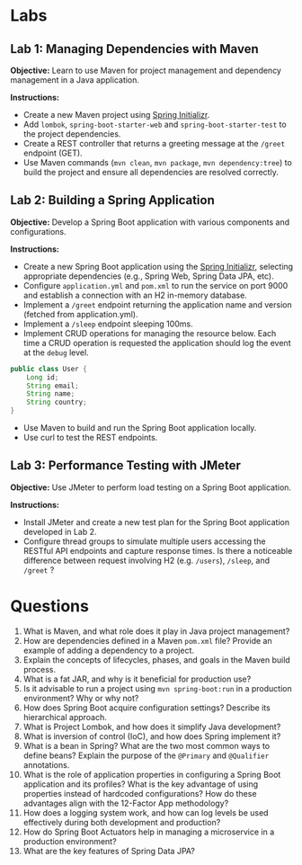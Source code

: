 # Labs

## Lab 1: Managing Dependencies with Maven
**Objective:** Learn to use Maven for project management and dependency management in a Java application.

**Instructions:**
- Create a new Maven project using [Spring Initializr](https://start.spring.io/). 
- Add `lombok`, `spring-boot-starter-web` and `spring-boot-starter-test` to the project dependencies.
- Create a REST controller that returns a greeting message at the `/greet` endpoint (GET).
- Use Maven commands (`mvn clean`, `mvn package`, `mvn dependency:tree`) to build the project and ensure all dependencies are resolved correctly.

## Lab 2: Building a Spring Application
**Objective:** Develop a Spring Boot application with various components and configurations.

**Instructions:**
- Create a new Spring Boot application using the [Spring Initializr](https://start.spring.io/), selecting appropriate dependencies (e.g., Spring Web, Spring Data JPA, etc).
- Configure `application.yml` and `pom.xml` to run the service on port 9000 and establish a connection with an H2 in-memory database.
- Implement a `/greet` endpoint returning the application name and version (fetched from application.yml).
- Implement a `/sleep` endpoint sleeping 100ms.
- Implement CRUD operations for managing the resource below. Each time a CRUD operation is requested the application should log the event at the `debug` level.

```java
public class User {
    Long id;
    String email;
    String name;
    String country;
}
```

- Use Maven to build and run the Spring Boot application locally.
- Use curl to test the REST endpoints.

## Lab 3: Performance Testing with JMeter
**Objective:** Use JMeter to perform load testing on a Spring Boot application.

**Instructions:**
- Install JMeter and create a new test plan for the Spring Boot application developed in Lab 2.
- Configure thread groups to simulate multiple users accessing the RESTful API endpoints and capture response times. Is there a noticeable difference between request involving H2 (e.g. `/users`), `/sleep`, and `/greet` ?

# Questions
1. What is Maven, and what role does it play in Java project management?
2. How are dependencies defined in a Maven `pom.xml` file? Provide an example of adding a dependency to a project.
3. Explain the concepts of lifecycles, phases, and goals in the Maven build process.
4. What is a fat JAR, and why is it beneficial for production use?
5. Is it advisable to run a project using `mvn spring-boot:run` in a production environment? Why or why not?
6. How does Spring Boot acquire configuration settings? Describe its hierarchical approach.
7. What is Project Lombok, and how does it simplify Java development?
8. What is inversion of control (IoC), and how does Spring implement it?
9. What is a bean in Spring? What are the two most common ways to define beans? Explain the purpose of the `@Primary` and `@Qualifier` annotations.
10. What is the role of application properties in configuring a Spring Boot application and its profiles? What is the key advantage of using properties instead of hardcoded configurations? How do these advantages align with the 12-Factor App methodology?
11. How does a logging system work, and how can log levels be used effectively during both development and production?
12. How do Spring Boot Actuators help in managing a microservice in a production environment?
13. What are the key features of Spring Data JPA?
